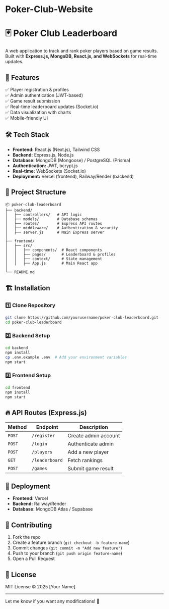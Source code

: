 # Poker-Club-Website

# 🃏 Poker Club Leaderboard  

A web application to track and rank poker players based on game results. Built with **Express.js, MongoDB, React.js, and WebSockets** for real-time updates.  

## 🚀 Features  
✅ Player registration & profiles  
✅ Admin authentication (JWT-based)  
✅ Game result submission  
✅ Real-time leaderboard updates (Socket.io)  
✅ Data visualization with charts  
✅ Mobile-friendly UI  

## 🛠 Tech Stack  
- **Frontend:** React.js (Next.js), Tailwind CSS  
- **Backend:** Express.js, Node.js  
- **Database:** MongoDB (Mongoose) / PostgreSQL (Prisma)  
- **Authentication:** JWT, bcrypt.js  
- **Real-time:** WebSockets (Socket.io)  
- **Deployment:** Vercel (frontend), Railway/Render (backend)  

## 📂 Project Structure  
```
📦 poker-club-leaderboard  
├── backend/  
│   ├── controllers/   # API logic  
│   ├── models/        # Database schemas  
│   ├── routes/        # Express API routes  
│   ├── middleware/    # Authentication & security  
│   ├── server.js      # Main Express server  
│  
├── frontend/  
│   ├── src/  
│   │   ├── components/  # React components  
│   │   ├── pages/       # Leaderboard & profiles  
│   │   ├── context/     # State management  
│   │   ├── App.js       # Main React app  
│  
└── README.md  
```

## 🏗️ Installation  
### **1️⃣ Clone Repository**  
```bash
git clone https://github.com/yourusername/poker-club-leaderboard.git
cd poker-club-leaderboard
```

### **2️⃣ Backend Setup**  
```bash
cd backend
npm install
cp .env.example .env  # Add your environment variables
npm start
```

### **3️⃣ Frontend Setup**  
```bash
cd frontend
npm install
npm start
```

## 🔥 API Routes (Express.js)  
| Method | Endpoint         | Description           |
|--------|----------------|----------------------|
| `POST` | `/register`     | Create admin account |
| `POST` | `/login`        | Authenticate admin   |
| `POST` | `/players`      | Add a new player     |
| `GET`  | `/leaderboard`  | Fetch rankings       |
| `POST` | `/games`        | Submit game result   |

## 🚀 Deployment  
- **Frontend:** Vercel  
- **Backend:** Railway/Render  
- **Database:** MongoDB Atlas / Supabase  

## 🙌 Contributing  
1. Fork the repo  
2. Create a feature branch (`git checkout -b feature-name`)  
3. Commit changes (`git commit -m "Add new feature"`)  
4. Push to your branch (`git push origin feature-name`)  
5. Open a Pull Request  

## 📜 License  
MIT License © 2025 [Your Name]  

---

Let me know if you want any modifications! 🚀

